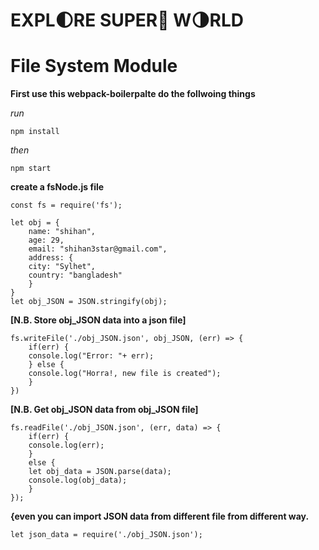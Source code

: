 # EXPL:first_quarter_moon:RE SUPER:star2: W:last_quarter_moon:RLD 
# File System Module

**First use this webpack-boilerpalte do the follwoing things**

_run_

	npm install
_then_
	
	npm start
**create a fsNode.js file**

	const fs = require('fs');

	let obj = {
	    name: "shihan",
	    age: 29,
	    email: "shihan3star@gmail.com",
	    address: {
		city: "Sylhet",
		country: "bangladesh"
	    }
	}
	let obj_JSON = JSON.stringify(obj);
	
**[N.B. Store obj_JSON data into a json file]**

	fs.writeFile('./obj_JSON.json', obj_JSON, (err) => {
	    if(err) {
		console.log("Error: "+ err);
	    } else {
		console.log("Horra!, new file is created");
	    }
	})
	
**[N.B. Get obj_JSON data from obj_JSON file]**

	fs.readFile('./obj_JSON.json', (err, data) => {
	    if(err) {
		console.log(err);
	    }
	    else {
		let obj_data = JSON.parse(data);
		console.log(obj_data);
	    }
	});
	
**{even you can import JSON data from different file from different way.**

	let json_data = require('./obj_JSON.json');
